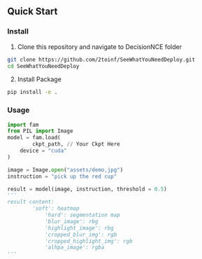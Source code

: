 ## Quick Start

### Install

1. Clone this repository and navigate to DecisionNCE folder

```bash
git clone https://github.com/2toinf/SeeWhatYouNeedDeploy.git
cd SeeWhatYouNeedDeploy
```

2. Install Package

```bash
pip install -e .
```

### Usage

```python
import fam
from PIL import Image
model = fam.load(
    	ckpt_path, // Your Ckpt Here 
	device = "cuda"
)

image = Image.open("assets/demo,jpg")
instruction = "pick up the red cup"

result = model(image, instruction, threshold = 0.5)
'''
result content:
	    'soft': heatmap
            'hard': segmentation map
            'blur_image': rbg
            'highlight_image': rbg
            'cropped_blur_img': rgb
            'cropped_highlight_img': rgb
            'alhpa_image': rgba
'''




```
